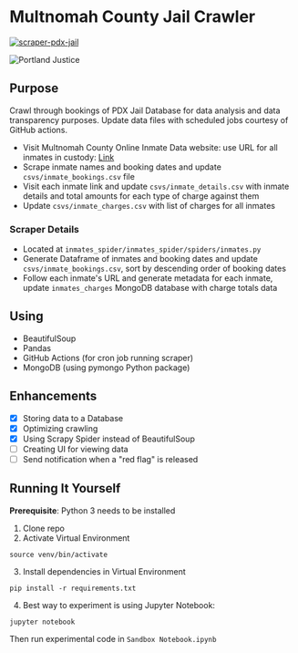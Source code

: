 # Multnomah County Jail Crawler

[![scraper-pdx-jail](https://github.com/NguyenDa18/PDX-Jail-Data-Crawler/actions/workflows/main.yml/badge.svg)](https://github.com/NguyenDa18/PDX-Jail-Data-Crawler/actions/workflows/main.yml)

![Portland Justice](https://media.giphy.com/media/SJXKIfZVq5EWieBZbX/giphy.gif)

## Purpose

Crawl through bookings of PDX Jail Database for data analysis and data transparency purposes. Update data files with scheduled jobs courtesy of GitHub actions.

- Visit Multnomah County Online Inmate Data website: use URL for all inmates in custody: [Link](http://www.mcso.us/PAID/Home/SearchResults)
- Scrape inmate names and booking dates and update `csvs/inmate_bookings.csv` file
- Visit each inmate link and update `csvs/inmate_details.csv` with inmate details and total amounts for each type of charge against them
- Update `csvs/inmate_charges.csv` with list of charges for all inmates

### Scraper Details
- Located at `inmates_spider/inmates_spider/spiders/inmates.py`
- Generate Dataframe of inmates and booking dates and update `csvs/inmate_bookings.csv`, sort by descending order of booking dates
- Follow each inmate's URL and generate metadata for each inmate, update `inmates_charges` MongoDB database with charge totals data

## Using
- BeautifulSoup
- Pandas
- GitHub Actions (for cron job running scraper)
- MongoDB (using pymongo Python package)

## Enhancements
- [X] Storing data to a Database
- [X] Optimizing crawling
- [X] Using Scrapy Spider instead of BeautifulSoup
- [ ] Creating UI for viewing data
- [ ] Send notification when a "red flag" is released

## Running It Yourself 

**Prerequisite**: Python 3 needs to be installed

1. Clone repo
2. Activate Virtual Environment

```
source venv/bin/activate
```

3. Install dependencies in Virtual Environment

```
pip install -r requirements.txt
```

4. Best way to experiment is using Jupyter Notebook:

```
jupyter notebook
```

Then run experimental code in `Sandbox Notebook.ipynb`

